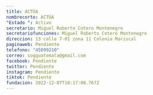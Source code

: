```yaml
---
title: ACTÚA
nombrecorto: ACTÚA
"Estado ": Activo
secretario: Miguel Roberto Cotero Montenegro
secretariofunciones: Miguel Roberto Cotero Montenegro
direccion: 13 calle 7-01 zona 11 Colonia Mariscal
paginaweb: Pendiente
telefono: "45099210"
correo: sogguatemala@gmail.com
facebook: Pendiente
twitter: Pendiente
instagram: Pendiente
tiktok: Pendiente
fundacion: 2022-12-07T18:17:08.767Z
---
```

